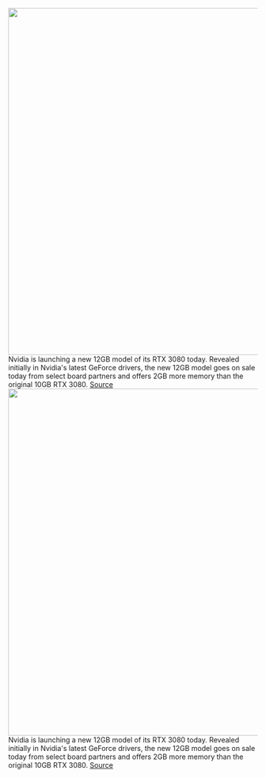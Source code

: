<img src='https://cdn.vox-cdn.com/thumbor/BXRbWf6jWJnV-QGJqqn2eOwLj-0=/0x0:2640x1749/1200x800/filters:focal(1109x664:1531x1086)/cdn.vox-cdn.com/uploads/chorus_image/image/70374077/twarren_rtx3080.0.jpg' width='700px' /><br/>
Nvidia is launching a new 12GB model of its RTX 3080 today. Revealed initially in Nvidia's latest GeForce drivers, the new 12GB model goes on sale today from select board partners and offers 2GB more memory than the original 10GB RTX 3080.
<a href='https://www.theverge.com/22878021/nvidia-rtx-3080-12gb-model-release-date-specs-price'> Source <a/><img src='https://cdn.vox-cdn.com/thumbor/BXRbWf6jWJnV-QGJqqn2eOwLj-0=/0x0:2640x1749/1200x800/filters:focal(1109x664:1531x1086)/cdn.vox-cdn.com/uploads/chorus_image/image/70374077/twarren_rtx3080.0.jpg' width='700px' /><br/>
Nvidia is launching a new 12GB model of its RTX 3080 today. Revealed initially in Nvidia's latest GeForce drivers, the new 12GB model goes on sale today from select board partners and offers 2GB more memory than the original 10GB RTX 3080.
<a href='https://www.theverge.com/22878021/nvidia-rtx-3080-12gb-model-release-date-specs-price'> Source <a/>